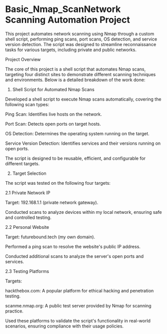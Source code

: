 # Basic_Nmap_ScanNetwork Scanning Automation Project

This project automates network scanning using Nmap through a custom shell script, performing ping scans, port scans, OS detection, and service version detection. The script was designed to streamline reconnaissance tasks for various targets, including private and public networks.

Project Overview

The core of this project is a shell script that automates Nmap scans, targeting four distinct sites to demonstrate different scanning techniques and environments. Below is a detailed breakdown of the work done:

1. Shell Script for Automated Nmap Scans





Developed a shell script to execute Nmap scans automatically, covering the following scan types:





Ping Scan: Identifies live hosts on the network.



Port Scan: Detects open ports on target hosts.



OS Detection: Determines the operating system running on the target.



Service Version Detection: Identifies services and their versions running on open ports.



The script is designed to be reusable, efficient, and configurable for different targets.

2. Target Selection

The script was tested on the following four targets:

2.1 Private Network IP





Target: 192.168.1.1 (private network gateway).



Conducted scans to analyze devices within my local network, ensuring safe and controlled testing.

2.2 Personal Website





Target: futurebound.tech (my own domain).



Performed a ping scan to resolve the website's public IP address.



Conducted additional scans to analyze the server's open ports and services.

2.3 Testing Platforms





Targets:





hackthebox.com: A popular platform for ethical hacking and penetration testing.



scanme.nmap.org: A public test server provided by Nmap for scanning practice.



Used these platforms to validate the script's functionality in real-world scenarios, ensuring compliance with their usage policies.

